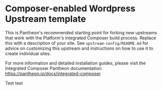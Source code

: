 # Composer-enabled Wordpress Upstream template

This is Pantheon's recommended starting point for forking new upstreams that work with the Platform's integrated
Composer build process. Replace this with a description of your site. See `upstream-config/README.md` for advice
on customizing this upstream and instructions on how to use it to create individual sites.

For more information and detailed installation guides, please visit the Integrated Composer Pantheon documentation: https://pantheon.io/docs/integrated-composer



Test test
